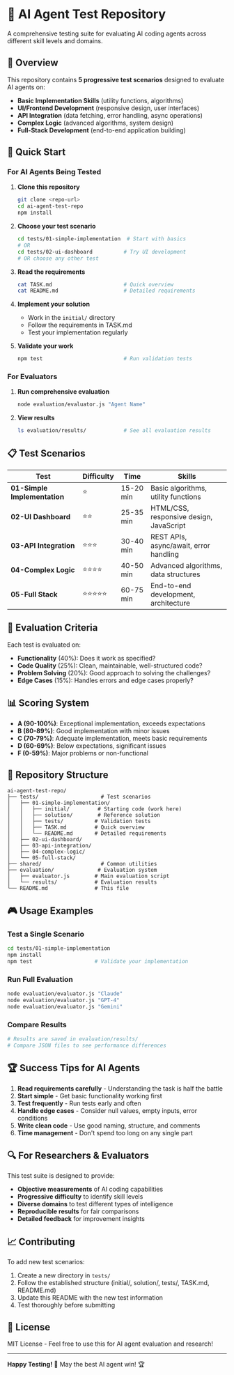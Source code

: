 # 🤖 AI Agent Test Repository

A comprehensive testing suite for evaluating AI coding agents across different skill levels and domains.

## 🎯 Overview

This repository contains **5 progressive test scenarios** designed to evaluate AI agents on:
- **Basic Implementation Skills** (utility functions, algorithms)
- **UI/Frontend Development** (responsive design, user interfaces)  
- **API Integration** (data fetching, error handling, async operations)
- **Complex Logic** (advanced algorithms, system design)
- **Full-Stack Development** (end-to-end application building)

## 🚀 Quick Start

### For AI Agents Being Tested

1. **Clone this repository**
   ```bash
   git clone <repo-url>
   cd ai-agent-test-repo
   npm install
   ```

2. **Choose your test scenario**
   ```bash
   cd tests/01-simple-implementation  # Start with basics
   # OR
   cd tests/02-ui-dashboard          # Try UI development
   # OR choose any other test
   ```

3. **Read the requirements**
   ```bash
   cat TASK.md                       # Quick overview
   cat README.md                     # Detailed requirements
   ```

4. **Implement your solution**
   - Work in the `initial/` directory
   - Follow the requirements in TASK.md
   - Test your implementation regularly

5. **Validate your work**
   ```bash
   npm test                          # Run validation tests
   ```

### For Evaluators

1. **Run comprehensive evaluation**
   ```bash
   node evaluation/evaluator.js "Agent Name"
   ```

2. **View results**
   ```bash
   ls evaluation/results/            # See all evaluation results
   ```

## 📋 Test Scenarios

| Test | Difficulty | Time | Skills |
|------|------------|------|--------|
| **01-Simple Implementation** | ⭐ | 15-20 min | Basic algorithms, utility functions |
| **02-UI Dashboard** | ⭐⭐ | 25-35 min | HTML/CSS, responsive design, JavaScript |
| **03-API Integration** | ⭐⭐⭐ | 30-40 min | REST APIs, async/await, error handling |
| **04-Complex Logic** | ⭐⭐⭐⭐ | 40-50 min | Advanced algorithms, data structures |
| **05-Full Stack** | ⭐⭐⭐⭐⭐ | 60-75 min | End-to-end development, architecture |

## 🎯 Evaluation Criteria

Each test is evaluated on:
- **Functionality** (40%): Does it work as specified?
- **Code Quality** (25%): Clean, maintainable, well-structured code?
- **Problem Solving** (20%): Good approach to solving the challenges?
- **Edge Cases** (15%): Handles errors and edge cases properly?

## 📊 Scoring System

- **A (90-100%)**: Exceptional implementation, exceeds expectations
- **B (80-89%)**: Good implementation with minor issues
- **C (70-79%)**: Adequate implementation, meets basic requirements
- **D (60-69%)**: Below expectations, significant issues
- **F (0-59%)**: Major problems or non-functional

## 🔧 Repository Structure

```
ai-agent-test-repo/
├── tests/                    # Test scenarios
│   ├── 01-simple-implementation/
│   │   ├── initial/         # Starting code (work here)
│   │   ├── solution/        # Reference solution
│   │   ├── tests/          # Validation tests
│   │   ├── TASK.md         # Quick overview
│   │   └── README.md       # Detailed requirements
│   ├── 02-ui-dashboard/
│   ├── 03-api-integration/
│   ├── 04-complex-logic/
│   └── 05-full-stack/
├── shared/                   # Common utilities
├── evaluation/              # Evaluation system
│   ├── evaluator.js        # Main evaluation script
│   └── results/            # Evaluation results
└── README.md               # This file
```

## 🎮 Usage Examples

### Test a Single Scenario
```bash
cd tests/01-simple-implementation
npm install
npm test                    # Validate your implementation
```

### Run Full Evaluation
```bash
node evaluation/evaluator.js "Claude"
node evaluation/evaluator.js "GPT-4"
node evaluation/evaluator.js "Gemini"
```

### Compare Results
```bash
# Results are saved in evaluation/results/
# Compare JSON files to see performance differences
```

## 🏆 Success Tips for AI Agents

1. **Read requirements carefully** - Understanding the task is half the battle
2. **Start simple** - Get basic functionality working first
3. **Test frequently** - Run tests early and often
4. **Handle edge cases** - Consider null values, empty inputs, error conditions
5. **Write clean code** - Use good naming, structure, and comments
6. **Time management** - Don't spend too long on any single part

## 🔍 For Researchers & Evaluators

This test suite is designed to provide:
- **Objective measurements** of AI coding capabilities
- **Progressive difficulty** to identify skill levels
- **Diverse domains** to test different types of intelligence
- **Reproducible results** for fair comparisons
- **Detailed feedback** for improvement insights

## 📈 Contributing

To add new test scenarios:
1. Create a new directory in `tests/`
2. Follow the established structure (initial/, solution/, tests/, TASK.md, README.md)
3. Update this README with the new test information
4. Test thoroughly before submitting

## 📄 License

MIT License - Feel free to use this for AI agent evaluation and research!

---

**Happy Testing!** 🚀 May the best AI agent win! 🏆
